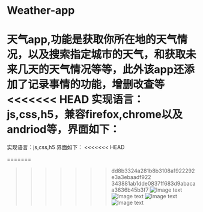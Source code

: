 ﻿# Weather-app
天气app,功能是获取你所在地的天气情况，以及搜索指定城市的天气，和获取未来几天的天气情况等等，此外该app还添加了记录事情的功能，增删改查等
<<<<<<< HEAD
实现语言：js,css,h5，兼容firefox,chrome以及andriod等，界面如下：
=======
实现语言：js,css,h5
界面如下：
<<<<<<< HEAD


=======
>>>>>>> dd8b3324a281b8b3108a1922292e3a3ebaadf922
>>>>>>> 343881ab1dde0837ff683d9abacaa3636b45b3f7
![Image text](https://github.com/marsartist/Weather-app/blob/master/%E5%A4%A9%E6%B0%94app1/img/2.png)
![Image text](https://github.com/marsartist/Weather-app/blob/master/%E5%A4%A9%E6%B0%94app1/img/1.png)
![Image text](https://github.com/marsartist/Weather-app/blob/master/%E5%A4%A9%E6%B0%94app1/img/3.png)
![Image text](https://github.com/marsartist/Weather-app/blob/master/%E5%A4%A9%E6%B0%94app1/img/4.png)


